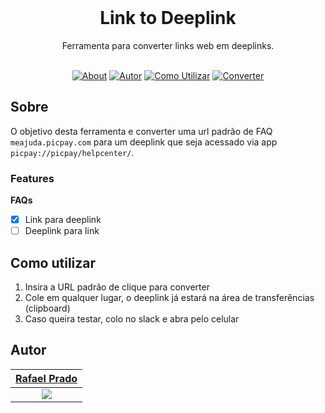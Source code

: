 <br>

<div align="center">
    <h1>Link to Deeplink</h1>
    Ferramenta para converter links web em deeplinks.
</div>

<br>
<div align="center">

[![About](https://img.shields.io/badge/-Sobre-238662)](#sobre)
[![Autor](https://img.shields.io/badge/-Autor-238662)](#autor)
[![Como Utilizar](https://img.shields.io/badge/-Como%20utilizar-238662)](#como-utilizar)
[![Converter](https://img.shields.io/badge/-Converter-252525)](#)

</div>

## Sobre

O objetivo desta ferramenta e converter uma url padrão de FAQ `meajuda.picpay.com` para um deeplink que seja acessado via app `picpay://picpay/helpcenter/`.

### Features

**FAQs**

- [x] Link para deeplink
- [ ] Deeplink para link

## Como utilizar

1. Insira a URL padrão de clique para converter
2. Cole em qualquer lugar, o deeplink já estará na área de transferências (clipboard)
3. Caso queira testar, colo no slack e abra pelo celular

## Autor

|      [Rafael Prado](http://www.github.com/rpradosilva)      |
| :---------------------------------------------------------: |
| ![](https://avatars2.githubusercontent.com/u/22681977?s=80) |
